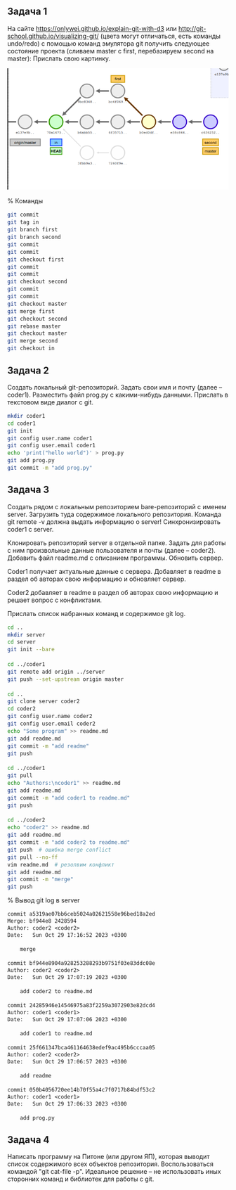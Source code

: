 ## Задача 1
На сайте https://onlywei.github.io/explain-git-with-d3 или http://git-school.github.io/visualizing-git/ (цвета могут отличаться, есть команды undo/redo) с помощью команд эмулятора git получить следующее состояние проекта (сливаем master с first, перебазируем second на master): Прислать свою картинку.

![Alt text](image-1.png)

% Команды

```bash
git commit
git tag in
git branch first
git branch second
git commit
git commit
git checkout first
git commit
git commit
git checkout second
git commit
git commit
git checkout master
git merge first
git checkout second
git rebase master
git checkout master
git merge second
git checkout in
```

## Задача 2
Создать локальный git-репозиторий. Задать свои имя и почту (далее – coder1). Разместить файл prog.py с какими-нибудь данными. Прислать в текстовом виде диалог с git.

```bash
mkdir coder1
cd coder1
git init
git config user.name coder1
git config user.email coder1
echo 'print("hello world")' > prog.py
git add prog.py
git commit -m "add prog.py"
```

## Задача 3
Создать рядом с локальным репозиторием bare-репозиторий с именем server. Загрузить туда содержимое локального репозитория. Команда git remote -v должна выдать информацию о server! Синхронизировать coder1 с server.

Клонировать репозиторий server в отдельной папке. Задать для работы с ним произвольные данные пользователя и почты (далее – coder2). Добавить файл readme.md с описанием программы. Обновить сервер.

Coder1 получает актуальные данные с сервера. Добавляет в readme в раздел об авторах свою информацию и обновляет сервер.

Coder2 добавляет в readme в раздел об авторах свою информацию и решает вопрос с конфликтами.

Прислать список набранных команд и содержимое git log.

```bash
cd ..
mkdir server
cd server
git init --bare

cd ../coder1
git remote add origin ../server
git push --set-upstream origin master

cd ..
git clone server coder2
cd coder2
git config user.name coder2
git config user.email coder2
echo "Some program" >> readme.md
git add readme.md
git commit -m "add readme"
git push

cd ../coder1
git pull
echo "Authors:\ncoder1" >> readme.md
git add readme.md
git commit -m "add coder1 to readme.md"
git push

cd ../coder2
echo "coder2" >> readme.md
git add readme.md
git commit -m "add coder2 to readme.md"
git push  # ошибка merge conflict
git pull --no-ff
vim readme.md  # резолвим конфликт
git add readme.md
git commit -m "merge"
git push
```

% Вывод git log в server

```
commit a5319ae07bb6ceb5024a02621558e96bed18a2ed
Merge: bf944e8 2428594
Author: coder2 <coder2>
Date:   Sun Oct 29 17:16:52 2023 +0300

    merge

commit bf944e8904a928253288293b9751f03e83ddc08e
Author: coder2 <coder2>
Date:   Sun Oct 29 17:07:19 2023 +0300

    add coder2 to readme.md

commit 24285946e14546975a83f2259a3072903e82dcd4
Author: coder1 <coder1>
Date:   Sun Oct 29 17:07:06 2023 +0300

    add coder1 to readme.md

commit 25f661347bca461164638edef9ac495b6cccaa05
Author: coder2 <coder2>
Date:   Sun Oct 29 17:06:57 2023 +0300

    add readme

commit 050b4056720ee14b70f55a4c7f0717b84bdf53c2
Author: coder1 <coder1>
Date:   Sun Oct 29 17:06:33 2023 +0300

    add prog.py
```

## Задача 4

Написать программу на Питоне (или другом ЯП), которая выводит список содержимого всех объектов репозитория. Воспользоваться командой "git cat-file -p". Идеальное решение – не использовать иных сторонних команд и библиотек для работы с git.

```python task4.py
```